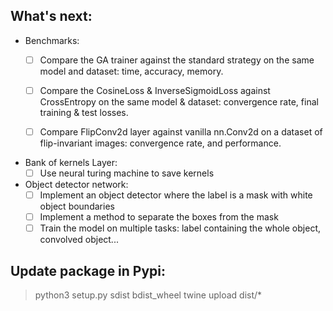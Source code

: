 ## What's next:

* Benchmarks:
  - [ ] Compare the GA trainer against the standard strategy on the same model and dataset: time, accuracy, memory.
  - [ ] Compare the CosineLoss & InverseSigmoidLoss against CrossEntropy on the same model & dataset: convergence rate, final training & test losses. 
  - [ ] Compare FlipConv2d layer against vanilla nn.Conv2d on a dataset of flip-invariant images: convergence rate, and performance.


* Bank of kernels Layer:
  - [ ] Use neural turing machine to save kernels
  
* Object detector network:
  - [ ] Implement an object detector where the label is a mask with white object boundaries
  - [ ] Implement a method to separate the boxes from the mask
  - [ ] Train the model on multiple tasks: label containing the whole object, convolved object...

## Update package in Pypi:
> python3 setup.py sdist bdist_wheel
> twine upload  dist/*